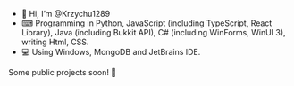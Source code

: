 - 👋 Hi, I’m @Krzychu1289
- ⌨ Programming in Python, JavaScript (including TypeScript, React Library), Java (including Bukkit API), C# (including WinForms, WinUI 3), writing Html, CSS.
- 💻 Using Windows, MongoDB and JetBrains IDE.

Some public projects soon! 👀
